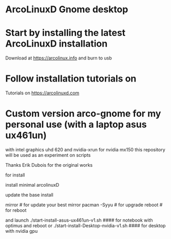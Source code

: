 # ArcoLinuxD Gnome desktop

# Start by installing the latest ArcoLinuxD installation

Download at https://arcolinux.info and burn to usb

# Follow installation tutorials on

Tutorials on https://arcolinuxd.com

# Custom version arco-gnome for my personal use (with a laptop asus ux461un) 
with intel graphics uhd 620 and nvidia-xrun for nvidia mx150
this repository will be used as an experiment on scripts

Thanks Erik Dubois for the original works

for install

install minimal arcolinuxD

update the base install

mirror # for update your best mirror
pacman -Syyu # for upgrade 
reboot # for reboot

and launch
./start-install-asus-ux461un-v1.sh #### for notebook with optimus
and reboot
or
./start-install-Desktop-nvidia-v1.sh #### for desktop with nvidia gpu
